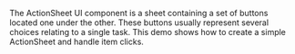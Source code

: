 The ActionSheet UI component is&nbsp;a&nbsp;sheet containing a&nbsp;set of&nbsp;buttons located one under the other. These buttons usually represent several choices relating to&nbsp;a&nbsp;single task. This demo shows how to&nbsp;create a&nbsp;simple ActionSheet and handle item clicks.